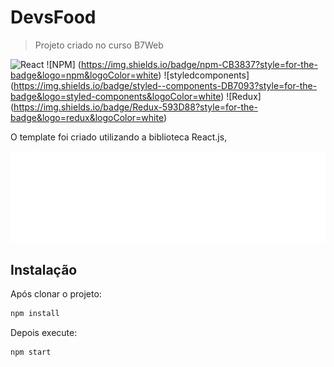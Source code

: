 # DevsFood
> Projeto criado no curso B7Web

![React](https://img.shields.io/badge/react%20-%2320232a.svg?&style=for-the-badge&logo=react&logoColor=%2361DAFB)
![NPM] (https://img.shields.io/badge/npm-CB3837?style=for-the-badge&logo=npm&logoColor=white)
![styledcomponents] (https://img.shields.io/badge/styled--components-DB7093?style=for-the-badge&logo=styled-components&logoColor=white)
![Redux] (https://img.shields.io/badge/Redux-593D88?style=for-the-badge&logo=redux&logoColor=white)

O template foi criado utilizando a biblioteca React.js,

![](logo.png)

## Instalação

Após clonar o projeto:

```sh
npm install 
```

Depois execute:

```sh
npm start
```
